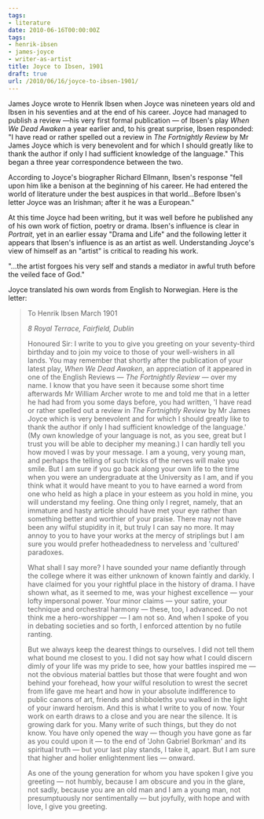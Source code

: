 ```yaml
---
tags:
- literature
date: 2010-06-16T00:00:00Z
tags:
- henrik-ibsen
- james-joyce
- writer-as-artist
title: Joyce to Ibsen, 1901 
draft: true
url: /2010/06/16/joyce-to-ibsen-1901/
---
```


James Joyce wrote to Henrik Ibsen when Joyce was nineteen years old and Ibsen in his seventies and at the end of his career. Joyce had managed to publish a review —his very first formal publication — of Ibsen's play <em>When We Dead Awaken</em> a year earlier and, to his great surprise, Ibsen responded: "I have read or rather spelled out a review in <em>The Fortnightly Review</em> by Mr James Joyce which is very benevolent and for which I should greatly like to thank the author if only I had sufficient knowledge of the language." This began a three year correspondence between the two.

According to Joyce's biographer Richard Ellmann, Ibsen's response "fell upon him like a benison at the beginning of his career. He had entered the world of literature under the best auspices in that world...Before Ibsen's letter Joyce was an Irishman; after it he was a European."

At this time Joyce had been writing, but it was well before he published any of his own work of fiction, poetry or drama. Ibsen's influence is clear in <em>Portrait</em>, yet in an earlier essay "Drama and Life" and the following letter it appears that Ibsen's influence is as an artist as well. Understanding Joyce's view of himself as an "artist" is critical to reading his work.

"...the artist forgoes his very self and stands a mediator in awful truth before the veiled face of God."

Joyce translated his own words from English to Norwegian. Here is the letter:
<blockquote>To Henrik Ibsen
March 1901

<em>8 Royal Terrace, Fairfield, Dublin </em>

Honoured Sir: I write to you to give you greeting on your seventy-third birthday and to join my voice to those of your well-wishers in all lands. You may remember that shortly after the publication of your latest play, <em>When We Dead Awaken</em>, an appreciation of it appeared in one of the English Reviews — <em>The Fortnightly Review</em> — over my name. I know that you have seen it because some short time afterwards Mr William Archer wrote to me and told me that in a letter he had had from you some days before, you had written, 'I have read or rather spelled out a review in <em>The Fortnightly Review</em> by Mr James Joyce which is very benevolent and for which I should greatly like to thank the author if only I had sufficient knowledge of the language.' (My own knowledge of your language is not, as you see, great but I trust you will be able to decipher my meaning.) I can hardly tell you how moved I was by your message. I am a young, very young man, and perhaps the telling of such tricks of the nerves will make you smile. But I am sure if you go back along your own life to the time when you were an undergraduate at the University as I am, and if you think what it would have meant to you to have earned a word from one who held as high a place in your esteem as you hold in mine, you will understand my feeling. One thing only I regret, namely, that an immature and hasty article should have met your eye rather than something better and worthier of your praise. There may not have been any wilful stupidity in it, but truly I can say no more. It may annoy to you to have your works at the mercy of striplings but I am sure you would prefer hotheadedness to nerveless and 'cultured' paradoxes.

What shall I say more? I have sounded your name defiantly through the college where it was either unknown of known faintly and darkly. I have claimed for you your rightful place in the history of drama. I have shown what, as it seemed to me, was your highest excellence — your lofty impersonal power. Your minor claims — your satire, your technique and orchestral harmony — these, too, I advanced. Do not think me a hero-worshipper — I am not so. And when I spoke of you in debating societies and so forth, I enforced attention by no futile ranting.

But we always keep the dearest things to ourselves. I did not tell them what bound me closest to you. I did not say how what I could discern dimly of your life was my pride to see, how your battles inspired me — not the obvious material battles but those that were fought and won behind your forehead, how your wilful resolution to wrest the secret from life gave me heart and how in your absolute indifference to public canons of art, friends and shibboleths you walked in the light of your inward heroism. And this is what I write to you of now. Your work on earth draws to a close and you are near the silence. It is growing dark for you. Many write of such things, but they do not know. You have only opened the way — though you have gone as far as you could upon it — to the end of 'John Gabriel Borkman' and its spiritual truth — but your last play stands, I take it, apart. But I am sure that higher and holier enlightenment lies — onward.

As one of the young generation for whom you have spoken I give you greeting — not humbly, because I am obscure and you in the glare, not sadly, because you are an old man and I am a young man, not presumptuously nor sentimentally — but joyfully, with hope and with love, I give you greeting.</blockquote>
